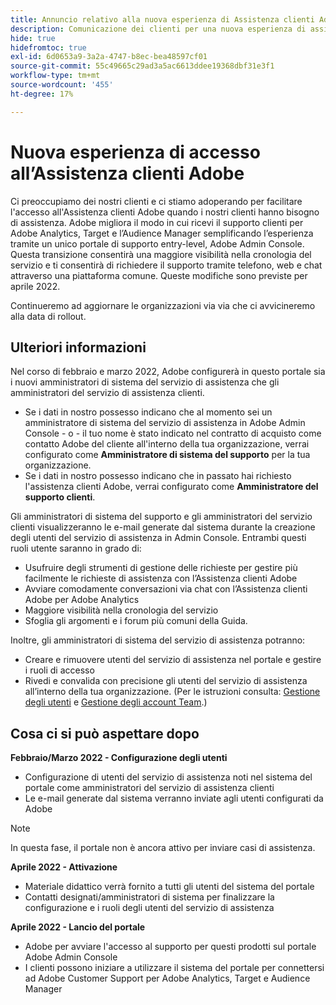 ```yaml
---
title: Annuncio relativo alla nuova esperienza di Assistenza clienti Adobe
description: Comunicazione dei clienti per una nuova esperienza di assistenza
hide: true
hidefromtoc: true
exl-id: 6d0653a9-3a2a-4747-b8ec-bea48597cf01
source-git-commit: 55c49665c29ad3a5ac6613ddee19368dbf31e3f1
workflow-type: tm+mt
source-wordcount: '455'
ht-degree: 17%

---
```


# Nuova esperienza di accesso all’Assistenza clienti Adobe

Ci preoccupiamo dei nostri clienti e ci stiamo adoperando per facilitare l&#39;accesso all&#39;Assistenza clienti Adobe quando i nostri clienti hanno bisogno di assistenza. Adobe migliora il modo in cui ricevi il supporto clienti per Adobe Analytics, Target e l’Audience Manager semplificando l’esperienza tramite un unico portale di supporto entry-level, Adobe Admin Console. Questa transizione consentirà una maggiore visibilità nella cronologia del servizio e ti consentirà di richiedere il supporto tramite telefono, web e chat attraverso una piattaforma comune. Queste modifiche sono previste per aprile 2022.

Continueremo ad aggiornare le organizzazioni via via che ci avvicineremo alla data di rollout.

## Ulteriori informazioni

Nel corso di febbraio e marzo 2022, Adobe configurerà in questo portale sia i nuovi amministratori di sistema del servizio di assistenza che gli amministratori del servizio di assistenza clienti.

* Se i dati in nostro possesso indicano che al momento sei un amministratore di sistema del servizio di assistenza in Adobe Admin Console - o - il tuo nome è stato indicato nel contratto di acquisto come contatto Adobe del cliente all&#39;interno della tua organizzazione, verrai configurato come **Amministratore di sistema del supporto** per la tua organizzazione.
* Se i dati in nostro possesso indicano che in passato hai richiesto l&#39;assistenza clienti Adobe, verrai configurato come **Amministratore del supporto clienti**.

Gli amministratori di sistema del supporto e gli amministratori del servizio clienti visualizzeranno le e-mail generate dal sistema durante la creazione degli utenti del servizio di assistenza in Admin Console. Entrambi questi ruoli utente saranno in grado di:

* Usufruire degli strumenti di gestione delle richieste per gestire più facilmente le richieste di assistenza con l’Assistenza clienti Adobe
* Avviare comodamente conversazioni via chat con l’Assistenza clienti Adobe per Adobe Analytics
* Maggiore visibilità nella cronologia del servizio
* Sfoglia gli argomenti e i forum più comuni della Guida.

Inoltre, gli amministratori di sistema del servizio di assistenza potranno:

* Creare e rimuovere utenti del servizio di assistenza nel portale e gestire i ruoli di accesso
* Rivedi e convalida con precisione gli utenti del servizio di assistenza all’interno della tua organizzazione. (Per le istruzioni consulta: [Gestione degli utenti](https://helpx.adobe.com/it/enterprise/using/users.html) e [Gestione degli account Team](https://helpx.adobe.com/it/enterprise/using/accounts.html).)

## Cosa ci si può aspettare dopo

**Febbraio/Marzo 2022 - Configurazione degli utenti**

* Configurazione di utenti del servizio di assistenza noti nel sistema del portale come amministratori del servizio di assistenza clienti
* Le e-mail generate dal sistema verranno inviate agli utenti configurati da Adobe

>[!NOTE]
>
>In questa fase, il portale non è ancora attivo per inviare casi di assistenza.

**Aprile 2022 - Attivazione**

* Materiale didattico verrà fornito a tutti gli utenti del sistema del portale
* Contatti designati/amministratori di sistema per finalizzare la configurazione e i ruoli degli utenti del servizio di assistenza

**Aprile 2022 - Lancio del portale**

* Adobe per avviare l&#39;accesso al supporto per questi prodotti sul portale Adobe Admin Console
* I clienti possono iniziare a utilizzare il sistema del portale per connettersi ad Adobe Customer Support per Adobe Analytics, Target e Audience Manager
